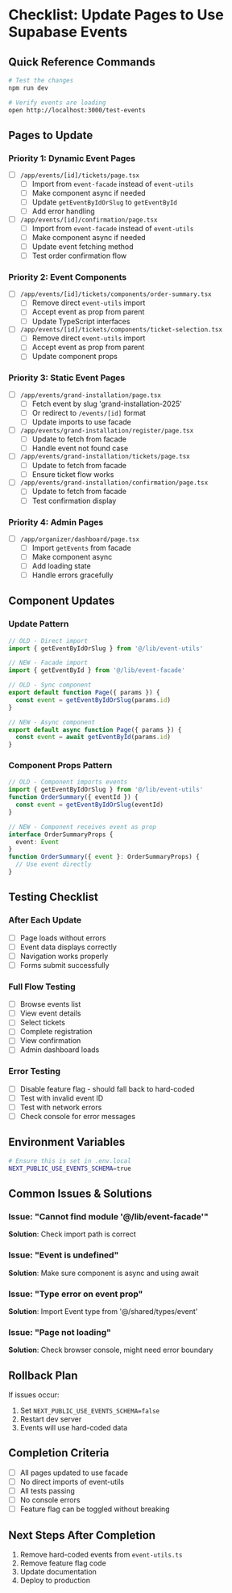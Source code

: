 # Checklist: Update Pages to Use Supabase Events

## Quick Reference Commands
```bash
# Test the changes
npm run dev

# Verify events are loading
open http://localhost:3000/test-events
```

## Pages to Update

### Priority 1: Dynamic Event Pages
- [ ] `/app/events/[id]/tickets/page.tsx`
  - [ ] Import from `event-facade` instead of `event-utils`
  - [ ] Make component async if needed
  - [ ] Update `getEventByIdOrSlug` to `getEventById`
  - [ ] Add error handling

- [ ] `/app/events/[id]/confirmation/page.tsx`
  - [ ] Import from `event-facade` instead of `event-utils`
  - [ ] Make component async if needed
  - [ ] Update event fetching method
  - [ ] Test order confirmation flow

### Priority 2: Event Components
- [ ] `/app/events/[id]/tickets/components/order-summary.tsx`
  - [ ] Remove direct `event-utils` import
  - [ ] Accept event as prop from parent
  - [ ] Update TypeScript interfaces

- [ ] `/app/events/[id]/tickets/components/ticket-selection.tsx`
  - [ ] Remove direct `event-utils` import
  - [ ] Accept event as prop from parent
  - [ ] Update component props

### Priority 3: Static Event Pages
- [ ] `/app/events/grand-installation/page.tsx`
  - [ ] Fetch event by slug 'grand-installation-2025'
  - [ ] Or redirect to `/events/[id]` format
  - [ ] Update imports to use facade

- [ ] `/app/events/grand-installation/register/page.tsx`
  - [ ] Update to fetch from facade
  - [ ] Handle event not found case

- [ ] `/app/events/grand-installation/tickets/page.tsx`
  - [ ] Update to fetch from facade
  - [ ] Ensure ticket flow works

- [ ] `/app/events/grand-installation/confirmation/page.tsx`
  - [ ] Update to fetch from facade
  - [ ] Test confirmation display

### Priority 4: Admin Pages
- [ ] `/app/organizer/dashboard/page.tsx`
  - [ ] Import `getEvents` from facade
  - [ ] Make component async
  - [ ] Add loading state
  - [ ] Handle errors gracefully

## Component Updates

### Update Pattern
```typescript
// OLD - Direct import
import { getEventByIdOrSlug } from '@/lib/event-utils'

// NEW - Facade import
import { getEventById } from '@/lib/event-facade'

// OLD - Sync component
export default function Page({ params }) {
  const event = getEventByIdOrSlug(params.id)
}

// NEW - Async component
export default async function Page({ params }) {
  const event = await getEventById(params.id)
}
```

### Component Props Pattern
```typescript
// OLD - Component imports events
import { getEventByIdOrSlug } from '@/lib/event-utils'
function OrderSummary({ eventId }) {
  const event = getEventByIdOrSlug(eventId)
}

// NEW - Component receives event as prop
interface OrderSummaryProps {
  event: Event
}
function OrderSummary({ event }: OrderSummaryProps) {
  // Use event directly
}
```

## Testing Checklist

### After Each Update
- [ ] Page loads without errors
- [ ] Event data displays correctly
- [ ] Navigation works properly
- [ ] Forms submit successfully

### Full Flow Testing
- [ ] Browse events list
- [ ] View event details
- [ ] Select tickets
- [ ] Complete registration
- [ ] View confirmation
- [ ] Admin dashboard loads

### Error Testing
- [ ] Disable feature flag - should fall back to hard-coded
- [ ] Test with invalid event ID
- [ ] Test with network errors
- [ ] Check console for error messages

## Environment Variables
```bash
# Ensure this is set in .env.local
NEXT_PUBLIC_USE_EVENTS_SCHEMA=true
```

## Common Issues & Solutions

### Issue: "Cannot find module '@/lib/event-facade'"
**Solution**: Check import path is correct

### Issue: "Event is undefined"
**Solution**: Make sure component is async and using await

### Issue: "Type error on event prop"
**Solution**: Import Event type from '@/shared/types/event'

### Issue: "Page not loading"
**Solution**: Check browser console, might need error boundary

## Rollback Plan
If issues occur:
1. Set `NEXT_PUBLIC_USE_EVENTS_SCHEMA=false`
2. Restart dev server
3. Events will use hard-coded data

## Completion Criteria
- [ ] All pages updated to use facade
- [ ] No direct imports of event-utils
- [ ] All tests passing
- [ ] No console errors
- [ ] Feature flag can be toggled without breaking

## Next Steps After Completion
1. Remove hard-coded events from `event-utils.ts`
2. Remove feature flag code
3. Update documentation
4. Deploy to production